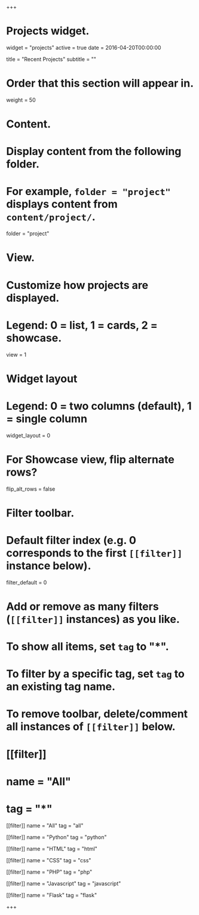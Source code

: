 +++
# Projects widget.
widget = "projects"
active = true
date = 2016-04-20T00:00:00

title = "Recent Projects"
subtitle = ""

# Order that this section will appear in.
weight = 50

# Content.
# Display content from the following folder.
# For example, `folder = "project"` displays content from `content/project/`.
folder = "project"

# View.
# Customize how projects are displayed.
# Legend: 0 = list, 1 = cards, 2 = showcase.
view = 1

# Widget layout
# Legend: 0 = two columns (default), 1 = single column
widget_layout = 0

# For Showcase view, flip alternate rows?
flip_alt_rows = false

# Filter toolbar.

# Default filter index (e.g. 0 corresponds to the first `[[filter]]` instance below).
filter_default = 0

# Add or remove as many filters (`[[filter]]` instances) as you like.
# To show all items, set `tag` to "*".
# To filter by a specific tag, set `tag` to an existing tag name.
# To remove toolbar, delete/comment all instances of `[[filter]]` below.
# [[filter]]
#   name = "All"
#   tag = "*"

 [[filter]]
   name = "All"
   tag = "all"

  [[filter]]
   name = "Python"
   tag = "python"     

  [[filter]]
   name = "HTML"
   tag = "html" 

  [[filter]]
   name = "CSS"
   tag = "css" 

  [[filter]]
   name = "PHP"
   tag = "php" 

  [[filter]]
   name = "Javascript"
   tag = "javascript" 

  [[filter]]
   name = "Flask"
   tag = "flask"   

+++
